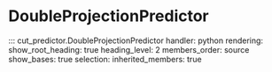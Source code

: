 # DoubleProjectionPredictor


::: cut_predictor.DoubleProjectionPredictor
    handler: python
    rendering:
      show_root_heading: true
      heading_level: 2
      members_order: source
      show_bases: true
    selection:
      inherited_members: true

